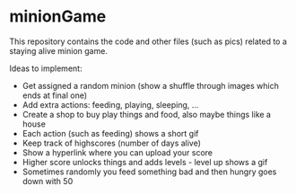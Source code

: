 # minionGame
This repository contains the code and other files (such as pics) related to a staying alive minion game.

Ideas to implement:
- Get assigned a random minion (show a shuffle through images which ends at final one)
- Add extra actions: feeding, playing, sleeping, ...
- Create a shop to buy play things and food, also maybe things like a house
- Each action (such as feeding) shows a short gif
- Keep track of highscores (number of days alive)
- Show a hyperlink where you can upload your score
- Higher score unlocks things and adds levels - level up shows a gif
- Sometimes randomly you feed something bad and then hungry goes down with 50
